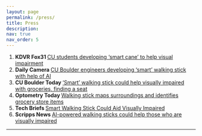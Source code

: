 ```yaml
---
layout: page
permalink: /press/
title: Press
description: 
nav: true
nav_order: 5
---
```


1. <strong>KDVR Fox31 </strong>[CU students developing ‘smart cane’ to help visual impairment](https://kdvr.com/news/local/cu-students-developing-smart-cane-to-help-visual-impairment/)
2. <strong>Daily Camera </strong>[CU Boulder engineers developing ‘smart’ walking stick with help of AI](https://www.dailycamera.com/2023/01/22/cu-boulder-engineers-developing-smart-walking-stick-with-help-of-ai/)
3. <strong>CU Boulder Today </strong>[‘Smart’ walking stick could help visually impaired with groceries, finding a seat](https://www.colorado.edu/today/2023/01/19/smart-walking-stick-could-help-visually-impaired-groceries-finding-seat)
4. <strong>Optometry Today </strong>[Walking stick maps surroundings and identifies grocery store items](https://www.aop.org.uk/ot/science-and-vision/technology/2023/01/24/walking-stick-maps-surroundings-and-identifies-grocery-store-items)
5. <strong>Tech Briefs </strong>[Smart Walking Stick Could Aid Visually Impaired](https://www.techbriefs.com/component/content/article/tb/stories/blog/47619)
6. <strong>Scripps News </strong>[AI-powered walking sticks could help those who are visually impaired](https://scrippsnews.com/stories/ai-powered-walking-sticks-could-help-visually-impaired/)

---